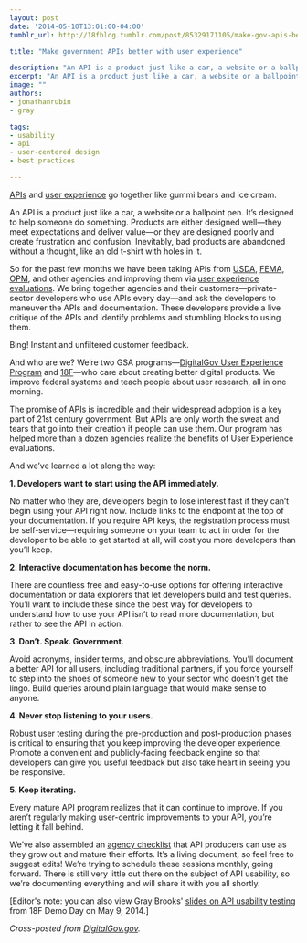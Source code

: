 ```yaml
---
layout: post
date: '2014-05-10T13:01:00-04:00'
tumblr_url: http://18fblog.tumblr.com/post/85329171105/make-gov-apis-better-with-user-experience

title: "Make government APIs better with user experience"

description: "An API is a product just like a car, a website or a ballpoint pen. It’s designed to help someone do something. Products are either designed well—they meet expectations and deliver value—or they are designed poorly and create frustration and confusion. Inevitably, bad products are abandoned without a thought, like an old T-shirt with holes in it."
excerpt: "An API is a product just like a car, a website or a ballpoint pen. It’s designed to help someone do something. Products are either designed well—they meet expectations and deliver value—or they are designed poorly and create frustration and confusion. Inevitably, bad products are abandoned without a thought, like an old T-shirt with holes in it."
image: ""
authors:
- jonathanrubin
- gray

tags:
- usability
- api
- user-centered design
- best practices

---
```


[APIs](https://www.digitalgov.gov/2013/04/30/apis-in-government/) and
[user
experience](http://www.usability.gov/what-and-why/user-experience.html)
go together like gummi bears and ice cream.

An API is a product just like a car, a website or a ballpoint pen. It’s
designed to help someone do something. Products are either designed
well—they meet expectations and deliver value—or they are designed
poorly and create frustration and confusion. Inevitably, bad products
are abandoned without a thought, like an old t-shirt with holes in it.

So for the past few months we have been taking APIs from
[USDA](http://ers.usda.gov/developer#.U2p8rPldUq4),
[FEMA](http://www.fema.gov/developer-resources),
[OPM](https://data.usajobs.gov/), and other agencies and improving them
via [user experience
evaluations](https://www.digitalgov.gov/resources/digitalgov-user-experience-program/digitalgov-user-experience-program-test-support/).
We bring together agencies and their customers—private-sector developers
who use APIs every day—and ask the developers to maneuver the APIs and
documentation. These developers provide a live critique of the APIs and
identify problems and stumbling blocks to using them.

Bing! Instant and unfiltered customer feedback.

And who are we? We’re two GSA programs—[DigitalGov User Experience
Program](https://www.digitalgov.gov/resources/digitalgov-user-experience-program/)
and [18F](https://18f.gsa.gov/)—who care about creating better digital
products. We improve federal systems and teach people about user
research, all in one morning.

The promise of APIs is incredible and their widespread adoption is a key
part of 21st century government. But APIs are only worth the sweat and
tears that go into their creation if people can use them. Our program
has helped more than a dozen agencies realize the benefits of User
Experience evaluations.

And we’ve learned a lot along the way:

**1. Developers want to start using the API immediately.**

No matter who they are, developers begin to lose interest fast if they
can’t begin using your API right now. Include links to the endpoint at
the top of your documentation. If you require API keys, the registration
process must be self-service—requiring someone on your team to act in
order for the developer to be able to get started at all, will cost you
more developers than you’ll keep.

**2. Interactive documentation has become the norm.**

There are countless free and easy-to-use options for offering
interactive documentation or data explorers that let developers build
and test queries. You’ll want to include these since the best way for
developers to understand how to use your API isn’t to read more
documentation, but rather to see the API in action.

**3. Don’t. Speak. Government.**

Avoid acronyms, insider terms, and obscure abbreviations. You’ll
document a better API for all users, including traditional partners, if
you force yourself to step into the shoes of someone new to your sector
who doesn’t get the lingo. Build queries around plain language that
would make sense to anyone.

**4. Never stop listening to your users.**

Robust user testing during the pre-production and post-production phases
is critical to ensuring that you keep improving the developer
experience. Promote a convenient and publicly-facing feedback engine so
that developers can give you useful feedback but also take heart in
seeing you be responsive.

**5. Keep iterating.**

Every mature API program realizes that it can continue to improve. If
you aren’t regularly making user-centric improvements to your API,
you’re letting it fall behind.

We’ve also assembled an [agency
checklist](https://18f.github.io/API-All-the-X/pages/agency_checklist.html)
that API producers can use as they grow out and mature their efforts.
It’s a living document, so feel free to suggest edits! We’re trying to
schedule these sessions monthly, going forward. There is still very
little out there on the subject of API usability, so we’re documenting
everything and will share it with you all shortly.

[Editor's note: you can also view Gray Brooks' [slides on API usability
testing](https://speakerdeck.com/18f/api-usability-testing-18f-demo-day-9-may-2014)
from 18F Demo Day on May 9, 2014.]

*Cross-posted from
[DigitalGov.gov](https://www.digitalgov.gov/2014/05/09/make-gov-apis-better-with-user-experience/).*
